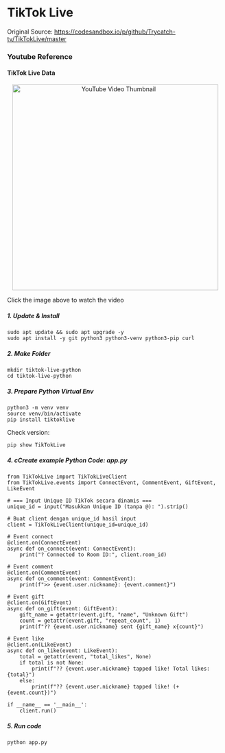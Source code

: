 # TikTok Live
Original Source: https://codesandbox.io/p/github/Trycatch-tv/TikTokLive/master

### Youtube Reference
#### TikTok Live Data
<p align="center">
  <a href="https://www.youtube.com/watch?v=JefGof3G-o8" target="_blank">
    <img src="https://img.youtube.com/vi/JefGof3G-o8/0.jpg" alt="YouTube Video Thumbnail" width="480" />
  </a>
</p>
Click the image above to watch the video

##### 1. Update & Install
```
sudo apt update && sudo apt upgrade -y
sudo apt install -y git python3 python3-venv python3-pip curl
```


##### 2. Make Folder
```
mkdir tiktok-live-python
cd tiktok-live-python
```

##### 3. Prepare Python Virtual Env
```
python3 -m venv venv
source venv/bin/activate
pip install tiktoklive
```
Check version:
```
pip show TikTokLive
```

##### 4. cCreate example Python Code: app.py
```
from TikTokLive import TikTokLiveClient
from TikTokLive.events import ConnectEvent, CommentEvent, GiftEvent, LikeEvent

# === Input Unique ID TikTok secara dinamis ===
unique_id = input("Masukkan Unique ID (tanpa @): ").strip()

# Buat client dengan unique_id hasil input
client = TikTokLiveClient(unique_id=unique_id)

# Event connect
@client.on(ConnectEvent)
async def on_connect(event: ConnectEvent):
    print("? Connected to Room ID:", client.room_id)

# Event comment
@client.on(CommentEvent)
async def on_comment(event: CommentEvent):
    print(f">> {event.user.nickname}: {event.comment}")

# Event gift
@client.on(GiftEvent)
async def on_gift(event: GiftEvent):
    gift_name = getattr(event.gift, "name", "Unknown Gift")
    count = getattr(event.gift, "repeat_count", 1)
    print(f"?? {event.user.nickname} sent {gift_name} x{count}")

# Event like
@client.on(LikeEvent)
async def on_like(event: LikeEvent):
    total = getattr(event, "total_likes", None)
    if total is not None:
        print(f"?? {event.user.nickname} tapped like! Total likes: {total}")
    else:
        print(f"?? {event.user.nickname} tapped like! (+{event.count})")

if __name__ == '__main__':
    client.run()

```

##### 5. Run code
```
python app.py
```